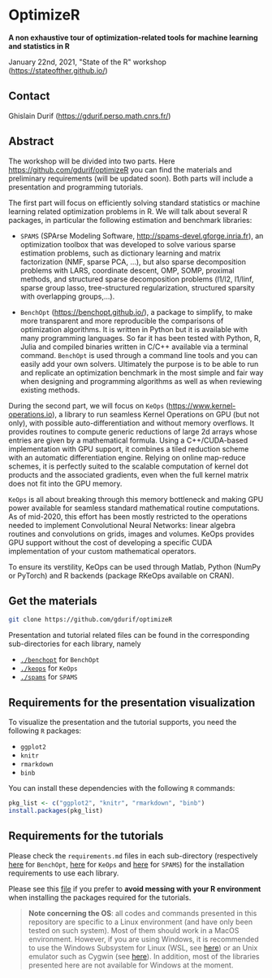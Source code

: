 # OptimizeR

**A non exhaustive tour of optimization-related tools for machine learning and statistics in R**

January 22nd, 2021, "State of the R" workshop (https://stateofther.github.io/)

## Contact

Ghislain Durif (https://gdurif.perso.math.cnrs.fr/)

## Abstract

The workshop will be divided into two parts. Here https://github.com/gdurif/optimizeR you can find the materials and preliminary requirements (will be updated soon). Both parts will include a presentation and programming tutorials.

The first part will focus on efficiently solving standard statistics or machine learning related optimization problems in R. We will talk about several R packages, in particular the following estimation and benchmark libraries:

- `SPAMS` (SPArse Modeling Software, http://spams-devel.gforge.inria.fr), an optimization toolbox that was developed to solve various sparse estimation problems, such as dictionary learning and matrix factorization (NMF, sparse PCA, ...), but also sparse decomposition problems with LARS, coordinate descent, OMP, SOMP, proximal methods, and structured sparse decomposition problems (l1/l2, l1/linf, sparse group lasso, tree-structured regularization, structured sparsity with overlapping groups,...).

- `BenchOpt` (https://benchopt.github.io/), a package to simplify, to make more transparent and more reproducible the comparisons of optimization algorithms. It is written in Python but it is available with many programming languages. So far it has been tested with Python, R, Julia and compiled binaries written in C/C++ available via a terminal command. `BenchOpt` is used through a command line tools and you can easily add your own solvers. Ultimately the purpose is to be able to run and replicate an optimization benchmark in the most simple and fair way when designing and programming algorithms as well as when reviewing existing methods.

During the second part, we will focus on `KeOps` (https://www.kernel-operations.io), a library to run seamless Kernel Operations on GPU (but not only), with possible auto-differentiation and without memory overflows. It provides routines to compute generic reductions of large 2d arrays whose entries are given by a mathematical formula. Using a C++/CUDA-based implementation with GPU support, it combines a tiled reduction scheme with an automatic differentiation engine. Relying on online map-reduce schemes, it is perfectly suited to the scalable computation of kernel dot products and the associated gradients, even when the full kernel matrix does not fit into the GPU memory.

`KeOps` is all about breaking through this memory bottleneck and making GPU power available for seamless standard mathematical routine computations. As of mid-2020, this effort has been mostly restricted to the operations needed to implement Convolutional Neural Networks: linear algebra routines and convolutions on grids, images and volumes. KeOps provides GPU support without the cost of developing a specific CUDA implementation of your custom mathematical operators.

To ensure its verstility, KeOps can be used through Matlab, Python (NumPy or PyTorch) and R backends (package RKeOps available on CRAN).

## Get the materials

```bash
git clone https://github.com/gdurif/optimizeR
```

Presentation and tutorial related files can be found in the corresponding sub-directories for each library, namely

- [`./benchopt`](./benchopt) for `BenchOpt`
- [`./keops`](./keops) for `KeOps`
- [`./spams`](./spams) for `SPAMS`

## Requirements for the presentation visualization

To visualize the presentation and the tutorial supports, you need the following `R` packages:
- `ggplot2`
- `knitr`
- `rmarkdown`
- `binb`

You can install these dependencies with the following `R` commands:
```R
pkg_list <- c("ggplot2", "knitr", "rmarkdown", "binb")
install.packages(pkg_list)
```

## Requirements for the tutorials

Please check the `requirements.md` files in each sub-directory (respectively [here](./benchopt/requirements.md) for `BenchOpt`, [here](./keops/requirements.md) for `KeOps` and [here](./spams/requirements.md) for `SPAMS`) for the installation requirements to use each library.

Please see this [file](./setup_R_environment.md) if you prefer to **avoid messing with your R environment** when installing the packages required for the tutorials.

> **Note concerning the OS**: all codes and commands presented in this repository are specific to a Linux environment (and have only been tested on such system). Most of them should work in a MacOS environment. However, if you are using Windows, it is recommended to use the Windows Subsystem for Linux (WSL, see [here](https://docs.microsoft.com/fr-fr/windows/wsl/about)) or an Unix emulator such as Cygwin (see [here](https://www.cygwin.com/)). In addition, most of the libraries presented here are not available for Windows at the moment.
